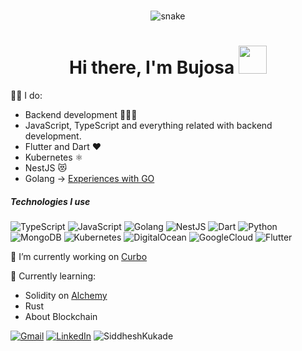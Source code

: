 <br />
<p align="center">
  <img src="https://github.com/bujosa/bujosa/raw/output/github-contribution-grid-snake.svg" alt="snake"></center>
</p>

<h1 align="center">Hi there, I'm Bujosa  <img src="https://user-images.githubusercontent.com/39348045/212607502-d7960abd-66da-4060-b309-7a4f3737cc9f.gif"
         height="45"
         width="45" />
</h1>

👨‍💻 I do:
- Backend development 👨🏾‍💻
- JavaScript, TypeScript and everything related with backend development.
- Flutter and Dart ❤️
- Kubernetes ⚛️
- NestJS 😻
- Golang -> [Experiences with GO](./experiences/go.md)


##### Technologies I use
![TypeScript](https://img.shields.io/badge/-TypeScript-000000?style=flat&logo=typescript)
![JavaScript](https://img.shields.io/badge/-JavaScript-000000?style=flat&logo=javascript)
![Golang](https://img.shields.io/badge/-Go-000000?style=flat&logo=go)
![NestJS](https://img.shields.io/badge/-NestJS-000000?style=flat&logo=nestjs)
![Dart](https://img.shields.io/badge/-Dart-000000?style=flat&logo=dart)
![Python](https://img.shields.io/badge/-Python-000000?style=flat&logo=python)
![MongoDB](https://img.shields.io/badge/-MongoDB-000000?style=flat&logo=mongodb)
![Kubernetes](https://img.shields.io/badge/-Kubernetes-000000?style=flat&logo=kubernetes)
![DigitalOcean](https://img.shields.io/badge/-Digital%20Ocean-000000?style=flat&logo=digitalocean)
![GoogleCloud](https://img.shields.io/badge/-Google%20Cloud-000000?style=flat&logo=googlecloud)
![Flutter](https://img.shields.io/badge/-Flutter-000000?style=flat&logo=flutter)

🔭 I’m currently working on [Curbo](https://curbo.com)

🌱 Currently learning:
- Solidity on [Alchemy](https://university.alchemy.com/)
- Rust 
- About Blockchain


[![Gmail](https://img.shields.io/badge/-GMAIL-D14836?style=for-the-badge&logo=gmail&logoColor=white)](mailto:davidbujosa@gmail.com)
[![LinkedIn](https://img.shields.io/badge/-LINKEDIN-0077B5?style=for-the-badge&logo=linkedin&logoColor=white)](https://www.linkedin.com/in/davidbujosa/)
<img src="https://komarev.com/ghpvc/?username=bujosa&label=Profile%20views&color=0e75b6&style=for-the-badge" alt="SiddheshKukade" />
